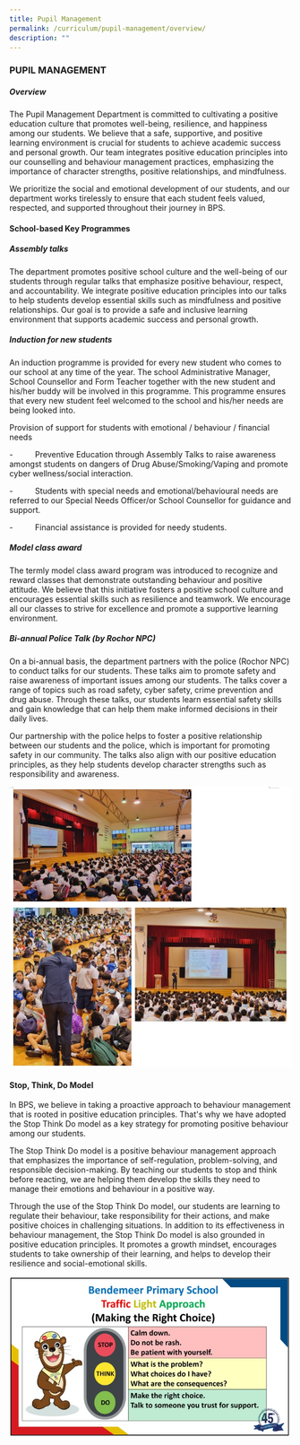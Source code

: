 ```yaml
---
title: Pupil Management
permalink: /curriculum/pupil-management/overview/
description: ""
---
```

### PUPIL MANAGEMENT

##### Overview

The Pupil Management Department is committed to cultivating a positive education culture that promotes well-being, resilience, and happiness among our students. We believe that a safe, supportive, and positive learning environment is crucial for students to achieve academic success and personal growth. Our team integrates positive education principles into our counselling and behaviour management practices, emphasizing the importance of character strengths, positive relationships, and mindfulness.

We prioritize the social and emotional development of our students, and our department works tirelessly to ensure that each student feels valued, respected, and supported throughout their journey in BPS.

#### School-based Key Programmes

##### Assembly talks
The department promotes positive school culture and the well-being of our students through regular talks that emphasize positive behaviour, respect, and accountability. We integrate positive education principles into our talks to help students develop essential skills such as mindfulness and positive relationships. Our goal is to provide a safe and inclusive learning environment that supports academic success and personal growth.

    
##### Induction for new students

An induction programme is provided for every new student who comes to our school at any time of the year. The school Administrative Manager, School Counsellor and Form Teacher together with the new student and his/her buddy will be involved in this programme. This programme ensures that every new student feel welcomed to the school and his/her needs are being looked into.  

Provision of support for students with emotional / behaviour / financial needs

\-          Preventive Education through Assembly Talks to raise awareness amongst students on dangers of Drug Abuse/Smoking/Vaping and promote cyber wellness/social interaction.

\-          Students with special needs and emotional/behavioural needs are referred to our Special Needs Officer/or School Counsellor for guidance and support.

\-          Financial assistance is provided for needy students.

#####  Model class award

The termly model class award program was introduced to recognize and reward classes that demonstrate outstanding behaviour and positive attitude. We believe that this initiative fosters a positive school culture and encourages essential skills such as resilience and teamwork. We encourage all our classes to strive for excellence and promote a supportive learning environment.

##### Bi-annual Police Talk (by Rochor NPC)

On a bi-annual basis, the department partners with the police (Rochor NPC) to conduct talks for our students. These talks aim to promote safety and raise awareness of important issues among our students. The talks cover a range of topics such as road safety, cyber safety, crime prevention and drug abuse. Through these talks, our students learn essential safety skills and gain knowledge that can help them make informed decisions in their daily lives.

Our partnership with the police helps to foster a positive relationship between our students and the police, which is important for promoting safety in our community. The talks also align with our positive education principles, as they help students develop character strengths such as responsibility and awareness.

![](/images/PM.jpg)

     
#### Stop, Think, Do Model

In BPS, we believe in taking a proactive approach to behaviour management that is rooted in positive education principles. That's why we have adopted the Stop Think Do model as a key strategy for promoting positive behaviour among our students.

The Stop Think Do model is a positive behaviour management approach that emphasizes the importance of self-regulation, problem-solving, and responsible decision-making. By teaching our students to stop and think before reacting, we are helping them develop the skills they need to manage their emotions and behaviour in a positive way.

Through the use of the Stop Think Do model, our students are learning to regulate their behaviour, take responsibility for their actions, and make positive choices in challenging situations. In addition to its effectiveness in behaviour management, the Stop Think Do model is also grounded in positive education principles. It promotes a growth mindset, encourages students to take ownership of their learning, and helps to develop their resilience and social-emotional skills.

![](/images/StopThinkDo.jpg)

